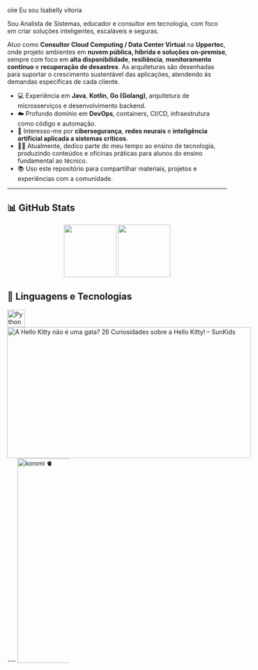 oiie Eu sou Isabelly vitoria

Sou Analista de Sistemas, educador e consultor em tecnologia, com foco em criar soluções inteligentes, escaláveis e seguras. 

Atuo como **Consultor Cloud Computing / Data Center Virtual** na **Uppertec**, onde projeto ambientes em **nuvem pública, híbrida e soluções on-premise**, sempre com foco em **alta disponibilidade**, **resiliência**, **monitoramento contínuo** e **recuperação de desastres**. As arquiteturas são desenhadas para suportar o crescimento sustentável das aplicações, atendendo às demandas específicas de cada cliente.

- 💻 Experiência em **Java**, **Kotlin**, **Go (Golang)**, arquitetura de microsserviços e desenvolvimento backend.
- ☁️ Profundo domínio em **DevOps**, containers, CI/CD, infraestrutura como código e automação.
- 🔐 Interesso-me por **cibersegurança**, **redes neurais** e **inteligência artificial aplicada a sistemas críticos**.
- 👨‍🏫 Atualmente, dedico parte do meu tempo ao ensino de tecnologia, produzindo conteúdos e oficinas práticas para alunos do ensino fundamental ao técnico.
- 📚 Uso este repositório para compartilhar materiais, projetos e experiências com a comunidade.


---

## 📊 GitHub Stats

<p align="center">
  <img height="120em" src="https://github-readme-stats.vercel.app/api?username=isabelly0601&show_icons=true&theme=tokyonight&hide_title=false" />
  <img height="120em" src="https://github-readme-stats.vercel.app/api/top-langs/?username=isabelly0601&layout=compact&theme=tokyonight" />
</p>

## 🚀 Linguagens e Tecnologias


  <img src="https://cdn.jsdelivr.net/gh/devicons/devicon/icons/python/python-original.svg" height="40" alt="Python" />

<img src="https://sunkids.com.br/cdn/shop/articles/a_hello_kitty_nao_e_uma_gata.png?v=1730731310&amp;width=1100" jsaction="" class="sFlh5c FyHeAf iPVvYb" style="max-width: 1100px; height: 300px; margin: 0px; width: 559px;" alt="A Hello Kitty não é uma gata? 26 Curiosidades sobre a Hello Kitty! – SunKids" jsname="kn3ccd">
---
<img src="https://i.pinimg.com/736x/22/f4/21/22f4216ca1ef6e2125c6e174c867ca59.jpg" jsaction="" class="sFlh5c FyHeAf iPVvYb" style="max-width: 120px; height: 469px; margin: 0px; width: 264px;" alt="koromi 🫀" jsname="kn3ccd">
<img alt="" class="hCL kVc L4E MIw" fetchpriority="high" loading="auto" src="https://i.pinimg.com/120x/e9/0c/9e/e90c9eae5c2641f314aef72f67761919.jpg">
